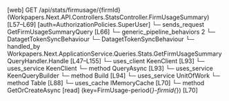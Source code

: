 [web] GET /api/stats/firmusage/{firmId}  (Workpapers.Next.API.Controllers.StatsController.FirmUsageSummary)  [L57–L69] [auth=AuthorizationPolicies.SuperUser]
  └─ sends_request GetFirmUsageSummaryQuery [L66]
    └─ generic_pipeline_behaviors 2
      └─ DatagetTokenSyncBehaviour
      └─ DatagetTokenSyncBehaviour
    └─ handled_by Workpapers.Next.ApplicationService.Queries.Stats.GetFirmUsageSummaryQueryHandler.Handle [L47–L155]
      └─ uses_client KeenClient [L93]
      └─ uses_service KeenClient
        └─ method QueryAsync [L93]
      └─ uses_service KeenQueryBuilder
        └─ method Build [L94]
      └─ uses_service UnitOfWork
        └─ method Table [L88]
      └─ uses_cache IMemoryCache [L70]
        └─ method GetOrCreateAsync [read] (key=FirmUsage-period{*}-firmid{*}) [L70]

